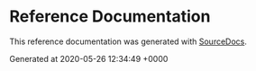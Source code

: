 # Reference Documentation

This reference documentation was generated with
[SourceDocs](https://github.com/eneko/SourceDocs).

Generated at 2020-05-26 12:34:49 +0000